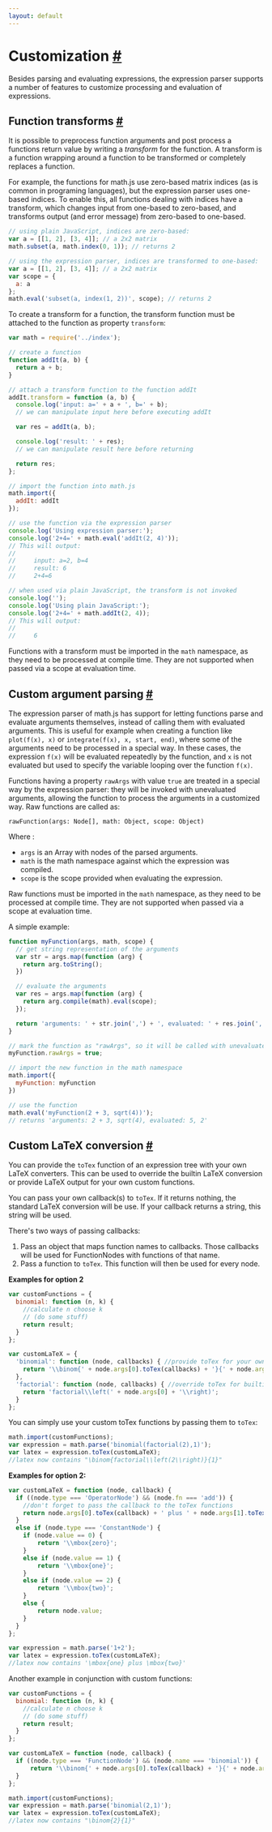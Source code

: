```yaml
---
layout: default
---
```


<h1 id="customization">Customization <a href="#customization" title="Permalink">#</a></h1>

Besides parsing and evaluating expressions, the expression parser supports
a number of features to customize processing and evaluation of expressions.

<h2 id="function-transforms">Function transforms <a href="#function-transforms" title="Permalink">#</a></h2>

It is possible to preprocess function arguments and post process a functions
return value by writing a *transform* for the function. A transform is a
function wrapping around a function to be transformed or completely replaces
a function.

For example, the functions for math.js use zero-based matrix indices (as is
common in programing languages), but the expression parser uses one-based
indices. To enable this, all functions dealing with indices have a transform,
which changes input from one-based to zero-based, and transforms output (and
error message) from zero-based to one-based.

```js
// using plain JavaScript, indices are zero-based:
var a = [[1, 2], [3, 4]]; // a 2x2 matrix
math.subset(a, math.index(0, 1)); // returns 2

// using the expression parser, indices are transformed to one-based:
var a = [[1, 2], [3, 4]]; // a 2x2 matrix
var scope = {
  a: a
};
math.eval('subset(a, index(1, 2))', scope); // returns 2
```

To create a transform for a function, the transform function must be attached
to the function as property `transform`:

```js
var math = require('../index');

// create a function
function addIt(a, b) {
  return a + b;
}

// attach a transform function to the function addIt
addIt.transform = function (a, b) {
  console.log('input: a=' + a + ', b=' + b);
  // we can manipulate input here before executing addIt

  var res = addIt(a, b);

  console.log('result: ' + res);
  // we can manipulate result here before returning

  return res;
};

// import the function into math.js
math.import({
  addIt: addIt
});

// use the function via the expression parser
console.log('Using expression parser:');
console.log('2+4=' + math.eval('addIt(2, 4)'));
// This will output:
//
//     input: a=2, b=4
//     result: 6
//     2+4=6

// when used via plain JavaScript, the transform is not invoked
console.log('');
console.log('Using plain JavaScript:');
console.log('2+4=' + math.addIt(2, 4));
// This will output:
//
//     6
```

Functions with a transform must be imported in the `math` namespace, as they
need to be processed at compile time. They are not supported when passed via a
scope at evaluation time.


<h2 id="custom-argument-parsing">Custom argument parsing <a href="#custom-argument-parsing" title="Permalink">#</a></h2>

The expression parser of math.js has support for letting functions
parse and evaluate arguments themselves, instead of calling them with
evaluated arguments. This is useful for example when creating a function
like `plot(f(x), x)` or `integrate(f(x), x, start, end)`, where some of the
arguments need to be processed in a special way. In these cases, the expression
`f(x)` will be evaluated repeatedly by the function, and `x` is not evaluated
but used to specify the variable looping over the function `f(x)`.

Functions having a property `rawArgs` with value `true` are treated in a special
way by the expression parser: they will be invoked with unevaluated arguments,
allowing the function to process the arguments in a customized way. Raw
functions are called as:

```
rawFunction(args: Node[], math: Object, scope: Object)
```

Where :

- `args` is an Array with nodes of the parsed arguments.
- `math` is the math namespace against which the expression was compiled.
- `scope` is the scope provided when evaluating the expression.

Raw functions must be imported in the `math` namespace, as they need to be
processed at compile time. They are not supported when passed via a scope
at evaluation time.

A simple example:

```js
function myFunction(args, math, scope) {
  // get string representation of the arguments
  var str = args.map(function (arg) {
    return arg.toString();
  })

  // evaluate the arguments
  var res = args.map(function (arg) {
    return arg.compile(math).eval(scope);
  });

  return 'arguments: ' + str.join(',') + ', evaluated: ' + res.join(',');
}

// mark the function as "rawArgs", so it will be called with unevaluated arguments
myFunction.rawArgs = true;

// import the new function in the math namespace
math.import({
  myFunction: myFunction
})

// use the function
math.eval('myFunction(2 + 3, sqrt(4))');
// returns 'arguments: 2 + 3, sqrt(4), evaluated: 5, 2'
```

<h2 id="custom-latex-conversion">Custom LaTeX conversion <a href="#custom-latex-conversion" title="Permalink">#</a></h2>

You can provide the `toTex` function of an expression tree with your own LaTeX converters.
This can be used to override the builtin LaTeX conversion or provide LaTeX output for your own custom functions.

You can pass your own callback(s) to `toTex`. If it returns nothing, the standard LaTeX conversion will be use.
If your callback returns a string, this string will be used.

There's two ways of passing callbacks:
1. Pass an object that maps function names to callbacks. Those callbacks will be used for FunctionNodes with 
functions of that name.
2. Pass a function to `toTex`. This function will then be used for every node.


**Examples for option 2**

```js
var customFunctions = {
  binomial: function (n, k) {
    //calculate n choose k
    // (do some stuff)
    return result;
  }
};

var customLaTeX = {
  'binomial': function (node, callbacks) { //provide toTex for your own custom function
    return '\\binom{' + node.args[0].toTex(callbacks) + '}{' + node.args[1].toTex(callbacks) + '}';
  },
  'factorial': function (node, callbacks) { //override toTex for builtin functions
  	return 'factorial\\left(' + node.args[0] + '\\right)';
  }
};
```

You can simply use your custom toTex functions by passing them to `toTex`:

```js
math.import(customFunctions);
var expression = math.parse('binomial(factorial(2),1)');
var latex = expression.toTex(customLaTeX);
//latex now contains "\binom{factorial\\left(2\\right)}{1}"
```

**Examples for option 2:**

```js
var customLaTeX = function (node, callback) {
  if ((node.type === 'OperatorNode') && (node.fn === 'add')) {
    //don't forget to pass the callback to the toTex functions
    return node.args[0].toTex(callback) + ' plus ' + node.args[1].toTex(callback);
  }
  else if (node.type === 'ConstantNode') {
    if (node.value == 0) {
        return '\\mbox{zero}';
    }
    else if (node.value == 1) {
        return '\\mbox{one}';
    }
    else if (node.value == 2) {
        return '\\mbox{two}';
    }
    else {
        return node.value;
    }
  }
};

var expression = math.parse('1+2');
var latex = expression.toTex(customLaTeX);
//latex now contains '\mbox{one} plus \mbox{two}'
```

Another example in conjunction with custom functions:

```js
var customFunctions = {
  binomial: function (n, k) {
    //calculate n choose k
    // (do some stuff)
    return result;
  }
};

var customLaTeX = function (node, callback) {
  if ((node.type === 'FunctionNode') && (node.name === 'binomial')) {
      return '\\binom{' + node.args[0].toTex(callback) + '}{' + node.args[1].toTex(callback) + '}';
  }
};

math.import(customFunctions);
var expression = math.parse('binomial(2,1)');
var latex = expression.toTex(customLaTeX);
//latex now contains "\binom{2}{1}"
```
